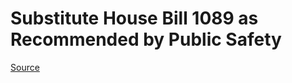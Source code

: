 # Substitute House Bill 1089 as Recommended by Public Safety

[Source](http://lawfilesext.leg.wa.gov/biennium/2021-22/Xml/Bills/House%20Bills/1089-S.xml)